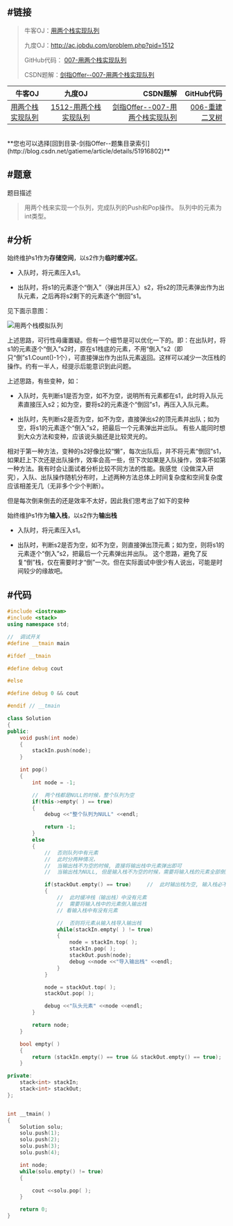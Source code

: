 #链接
------- 

>牛客OJ：[用两个栈实现队列](http://www.nowcoder.com/practice/54275ddae22f475981afa2244dd448c6?tpId=13&tqId=11158&rp=1&ru=/ta/coding-interviews&qru=/ta/coding-interviews/question-rankingg) 
>
>九度OJ：http://ac.jobdu.com/problem.php?pid=1512
>
>GitHub代码： [007-用两个栈实现队列](https://github.com/gatieme/CodingInterviews/tree/master/006-%E9%87%8D%E5%BB%BA%E4%BA%8C%E5%8F%89%E6%A0%91)  
>
>CSDN题解：[剑指Offer--007-用两个栈实现队列](http://blog.csdn.net/gatieme/article/details/51112580)



| 牛客OJ | 九度OJ | CSDN题解 | GitHub代码 |
| ------------- |:-------------:| -----:| -----:|
|[用两个栈实现队列](http://www.nowcoder.com/practice/54275ddae22f475981afa2244dd448c6?tpId=13&tqId=11158&rp=1&ru=/ta/coding-interviews&qru=/ta/coding-interviews/question-rankingg) | [1512-用两个栈实现队列](http://ac.jobdu.com/problem.php?pid=1512)   | [剑指Offer--007-用两个栈实现队列](http://blog.csdn.net/gatieme/article/details/51112580) | [006-重建二叉树](https://github.com/gatieme/CodingInterviews/tree/master/006-%E9%87%8D%E5%BB%BA%E4%BA%8C%E5%8F%89%E6%A0%91)  |

<br>
**您也可以选择[回到目录-剑指Offer--题集目录索引](http://blog.csdn.net/gatieme/article/details/51916802)**


#题意
-------
题目描述


>用两个栈来实现一个队列，完成队列的Push和Pop操作。 队列中的元素为int类型。

#分析
-------

始终维护s1作为**存储空间**，以s2作为**临时缓冲区**。

*    入队时，将元素压入s1。

*    出队时，将s1的元素逐个“倒入”（弹出并压入）s2，将s2的顶元素弹出作为出队元素，之后再将s2剩下的元素逐个“倒回”s1。

见下面示意图：

![用两个栈模拟队列](./stack2queue.jpg)

上述思路，可行性毋庸置疑。但有一个细节是可以优化一下的。即：在出队时，将s1的元素逐个“倒入”s2时，原在s1栈底的元素，不用“倒入”s2（即只“倒”s1.Count()-1个），可直接弹出作为出队元素返回。这样可以减少一次压栈的操作。约有一半人，经提示后能意识到此问题。
 
上述思路，有些变种，如：

*    入队时，先判断s1是否为空，如不为空，说明所有元素都在s1，此时将入队元素直接压入s2；如为空，要将s2的元素逐个“倒回”s1，再压入入队元素。

*    出队时，先判断s2是否为空，如不为空，直接弹出s2的顶元素并出队；如为空，将s1的元素逐个“倒入”s2，把最后一个元素弹出并出队。
有些人能同时想到大众方法和变种，应该说头脑还是比较灵光的。
 
相对于第一种方法，变种的s2好像比较“懒”，每次出队后，并不将元素“倒回”s1，如果赶上下次还是出队操作，效率会高一些，但下次如果是入队操作，效率不如第一种方法。我有时会让面试者分析比较不同方法的性能。我感觉（没做深入研究），入队、出队操作随机分布时，上述两种方法总体上时间复杂度和空间复杂度应该相差无几（无非多个少个判断）。
 
但是每次倒来倒去的还是效率不太好，因此我们思考出了如下的变种

始终维护s1作为**输入栈**，以s2作为**输出栈**

*    入队时，将元素压入s1。

*    出队时，判断s2是否为空，如不为空，则直接弹出顶元素；如为空，则将s1的元素逐个“倒入”s2，把最后一个元素弹出并出队。
这个思路，避免了反复“倒”栈，仅在需要时才“倒”一次。但在实际面试中很少有人说出，可能是时间较少的缘故吧。

#代码
-------
```cpp
#include <iostream>
#include <stack>
using namespace std;

//  调试开关
#define __tmain main

#ifdef __tmain

#define debug cout

#else

#define debug 0 && cout

#endif // __tmain

class Solution
{
public:
    void push(int node)
    {
        stackIn.push(node);
    }

    int pop()
    {
        int node = -1;

        //  两个栈都是NULL的时候，整个队列为空
        if(this->empty( ) == true)
        {
            debug <<"整个队列为NULL" <<endl;

            return -1;
        }
        else
        {
            //  否则队列中有元素
            //  此时分两种情况，
            //  当输出栈不为空的时候, 直接将输出栈中元素弹出即可
            //  当输出栈为NULL, 但是输入栈不为空的时候，需要将输入栈的元素全部倒入输出栈中

            if(stackOut.empty() == true)     //  此时输出栈为空, 输入栈必不为空
            {
                //  此时缓冲栈（输出栈）中没有元素
                //  需要将输入栈中的元素倒入输出栈
                // 看输入栈中有没有元素

                //  否则将元素从输入栈导入输出栈
                while(stackIn.empty( ) != true)
                {
                    node = stackIn.top( );
                    stackIn.pop( );
                    stackOut.push(node);
                    debug <<node <<"导入输出栈" <<endl;
                }
            }

            node = stackOut.top( );
            stackOut.pop( );

            debug <<"队头元素" <<node <<endl;
        }

        return node;
    }

    bool empty( )
    {
        return (stackIn.empty() == true && stackOut.empty() == true);
    }

private:
    stack<int> stackIn;
    stack<int> stackOut;
};


int __tmain( )
{
    Solution solu;
    solu.push(1);
    solu.push(2);
    solu.push(3);
    solu.push(4);

    int node;
    while(solu.empty() != true)
    {

        cout <<solu.pop( );
    }

    return 0;
}

```
